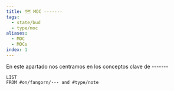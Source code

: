 ```yaml
---
title: 🗺️ MOC -------
tags:
  - state/bud
  - type/moc
aliases:
  - MOC
  - MOCs
index: 1
---
```

En este apartado nos centramos en los conceptos clave de -------

```dataview
LIST
FROM #on/fangorn/--- and #type/note 
```
